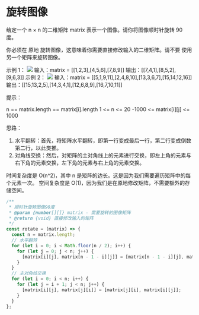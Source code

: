# 旋转图像

给定一个 n × n 的二维矩阵 matrix 表示一个图像。请你将图像顺时针旋转 90 度。

你必须在 原地 旋转图像，这意味着你需要直接修改输入的二维矩阵。请不要 使用另一个矩阵来旋转图像。

示例 1：
![](https://assets.leetcode.com/uploads/2020/08/28/mat1.jpg)
输入：matrix = [[1,2,3],[4,5,6],[7,8,9]]
输出：[[7,4,1],[8,5,2],[9,6,3]]
示例 2：
![](https://assets.leetcode.com/uploads/2020/08/28/mat2.jpg)
输入：matrix = [[5,1,9,11],[2,4,8,10],[13,3,6,7],[15,14,12,16]]
输出：[[15,13,2,5],[14,3,4,1],[12,6,8,9],[16,7,10,11]]

提示：

n == matrix.length == matrix[i].length
1 <= n <= 20
-1000 <= matrix[i][j] <= 1000

思路：

1. 水平翻转：首先，将矩阵水平翻转，即第一行变成最后一行，第二行变成倒数第二行，以此类推。
2. 对角线交换：然后，对矩阵的主对角线上的元素进行交换，即左上角的元素与右下角的元素交换，左下角的元素与右上角的元素交换。

时间复杂度是 O(n^2)，其中 n 是矩阵的边长。这是因为我们需要遍历矩阵中的每个元素一次。
空间复杂度是 O(1)，因为我们是在原地修改矩阵，不需要额外的存储空间。

```js
/**
 * 顺时针旋转图像90度
 * @param {number[][]} matrix - 需要旋转的图像矩阵
 * @return {void} 直接修改输入的矩阵
 */
const rotate = (matrix) => {
  const n = matrix.length;
  // 水平翻转
  for (let i = 0; i < Math.floor(n / 2); i++) {
    for (let j = 0; j < n; j++) {
      [matrix[i][j], matrix[n - 1 - i][j]] = [matrix[n - 1 - i][j], matrix[i][j]];
    }
  }
  // 主对角线交换
  for (let i = 0; i < n; i++) {
    for (let j = i + 1; j < n; j++) {
      [matrix[i][j], matrix[j][i]] = [matrix[j][i], matrix[i][j]];
    }
  }
};
```
